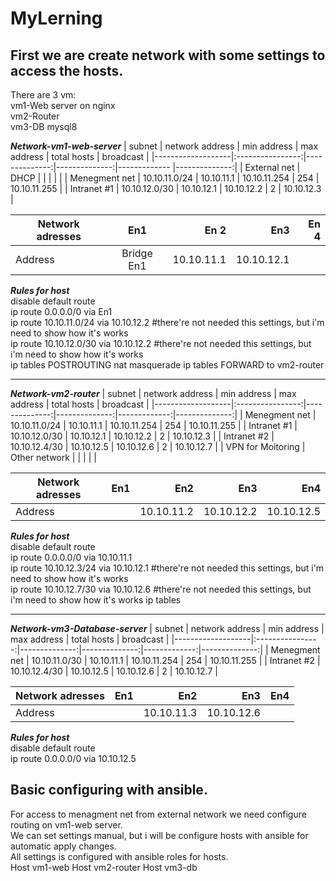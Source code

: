 # MyLerning
## First we are create network with some settings to access the hosts.
There are 3 vm:\
    vm1-Web server on nginx\
    vm2-Router\
    vm3-DB mysql8

***Network-vm1-web-server***
|       subnet      | network address  |  min address  |  max address  | total hosts  |   broadcast   |
|-------------------|:----------------:|--------------:|--------------:|------------- |--------------:|
| External net      | DHCP             |               |               |              |               |
| Menegment net     | 10.10.11.0/24    | 10.10.11.1    | 10.10.11.254  |     254      | 10.10.11.255  |
| Intranet #1       | 10.10.12.0/30    | 10.10.12.1    | 10.10.12.2    |     2        | 10.10.12.3    |

| Network adresses  |      En1         |    En 2       |    En3        |     En 4     |
|-------------------|:----------------:|--------------:|--------------:|-------------:| 
|    Address        |  Bridge En1      | 10.10.11.1    | 10.10.12.1    |              |

***Rules for host***\
disable default route\
ip route 0.0.0.0/0 via En1\
ip route 10.10.11.0/24 via 10.10.12.2 #there're not needed this settings, but i'm need to show how it's works\
ip route 10.10.12.0/30 via 10.10.12.2 #there're not needed this settings, but i'm need to show how it's works\
ip tables POSTROUTING nat masquerade
ip tables FORWARD to vm2-router 
___

***Network-vm2-router***
|       subnet      | network address  |  min address  |  max address  | total hosts  |   broadcast   |
|-------------------|:----------------:|--------------:|--------------:|-------------:|--------------:|
| Menegment net     | 10.10.11.0/24    | 10.10.11.1    | 10.10.11.254  |     254      | 10.10.11.255  |
| Intranet #1       | 10.10.12.0/30    | 10.10.12.1    | 10.10.12.2    |     2        | 10.10.12.3    |
| Intranet #2       | 10.10.12.4/30    | 10.10.12.5    | 10.10.12.6    |     2        | 10.10.12.7    |
| VPN for Moitoring | Other network    |               |               |              |               |

| Network adresses  |      En1         |    En2        |    En3        |     En4      |
|-------------------|:----------------:|--------------:|--------------:|-------------:| 
|    Address        |                  | 10.10.11.2    | 10.10.12.2    | 10.10.12.5   |

***Rules for host***\
disable default route\
ip route 0.0.0.0/0 via 10.10.11.1\
ip route 10.10.12.3/24 via 10.10.12.1 #there're not needed this settings, but i'm need to show how it's works\
ip route 10.10.12.7/30 via 10.10.12.6 #there're not needed this settings, but i'm need to show how it's works
ip tables 

___

***Network-vm3-Database-server***
|       subnet      | network address  |  min address  |  max address  | total hosts  |   broadcast   |
|-------------------|:----------------:|--------------:|--------------:|-------------:|--------------:|
| Menegment net     | 10.10.11.0/30    | 10.10.11.1    | 10.10.11.254  |     254      | 10.10.11.255  |
| Intranet #2       | 10.10.12.4/30    | 10.10.12.5    | 10.10.12.6    |     2        | 10.10.12.7    |

| Network adresses  |      En1         |    En2        |    En3        |     En4      |
|-------------------|:----------------:|--------------:|--------------:|-------------:| 
|    Address        |                  | 10.10.11.3    | 10.10.12.6    |              |

***Rules for host***\
disable default route\
ip route 0.0.0.0/0 via 10.10.12.5

## Basic configuring with ansible.
For access to menagment net from external network we need configure routing on vm1-web server.\
We can set settings manual, but i will be configure hosts with ansible for automatic apply changes.\
All settings is configured with ansible roles for hosts.\
Host vm1-web
Host vm2-router
Host vm3-db